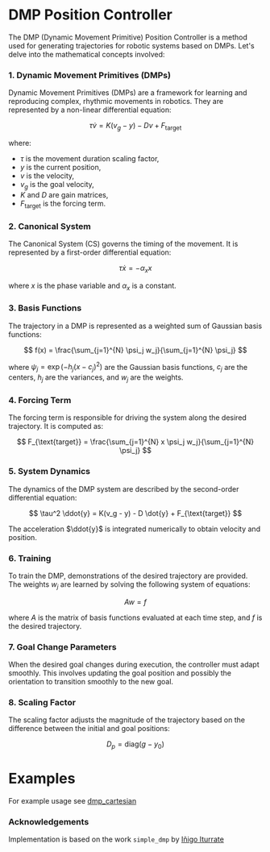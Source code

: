 
# DMP Position Controller

The DMP (Dynamic Movement Primitive) Position Controller is a method used for generating trajectories for robotic systems based on DMPs. Let's delve into the mathematical concepts involved:

### 1. Dynamic Movement Primitives (DMPs)

Dynamic Movement Primitives (DMPs) are a framework for learning and reproducing complex, rhythmic movements in robotics. They are represented by a non-linear differential equation:

$$
\tau \dot{v} = K(v_g - y) - Dv + F_{\text{target}}
$$

where:
- $\tau$ is the movement duration scaling factor,
- $y$ is the current position,
- $v$ is the velocity,
- $v_g$ is the goal velocity,
- $K$ and $D$ are gain matrices,
- $F_{\text{target}}$ is the forcing term.

### 2. Canonical System

The Canonical System (CS) governs the timing of the movement. It is represented by a first-order differential equation:

$$
\tau \dot{x} = -\alpha_x x
$$

where $x$ is the phase variable and $\alpha_x$ is a constant.

### 3. Basis Functions

The trajectory in a DMP is represented as a weighted sum of Gaussian basis functions:

$$
f(x) = \frac{\sum_{j=1}^{N} \psi_j w_j}{\sum_{j=1}^{N} \psi_j}
$$

where $\psi_j = \exp(-h_j(x - c_j)^2)$ are the Gaussian basis functions, $c_j$ are the centers, $h_j$ are the variances, and $w_j$ are the weights.

### 4. Forcing Term

The forcing term is responsible for driving the system along the desired trajectory. It is computed as:

$$
F_{\text{target}} = \frac{\sum_{j=1}^{N} x \psi_j w_j}{\sum_{j=1}^{N} \psi_j}
$$

### 5. System Dynamics

The dynamics of the DMP system are described by the second-order differential equation:

$$
\tau^2 \ddot{y} = K(v_g - y) - D \dot{y} + F_{\text{target}}
$$

The acceleration $\ddot{y}$ is integrated numerically to obtain velocity and position.

### 6. Training

To train the DMP, demonstrations of the desired trajectory are provided. The weights $w_j$ are learned by solving the following system of equations:

$$
A w = f
$$

where $A$ is the matrix of basis functions evaluated at each time step, and $f$ is the desired trajectory.

### 7. Goal Change Parameters

When the desired goal changes during execution, the controller must adapt smoothly. This involves updating the goal position and possibly the orientation to transition smoothly to the new goal.

### 8. Scaling Factor

The scaling factor adjusts the magnitude of the trajectory based on the difference between the initial and goal positions:

$$
D_p = \text{diag}(g - y_0)
$$

# Examples

For example usage see [dmp_cartesian](/ctrl/dmp_cartesian/README.md)

### Acknowledgements
Implementation is based on the work `simple_dmp` by [Iñigo Iturrate](https://portal.findresearcher.sdu.dk/da/persons/i%C3%B1igo-iturrate)
